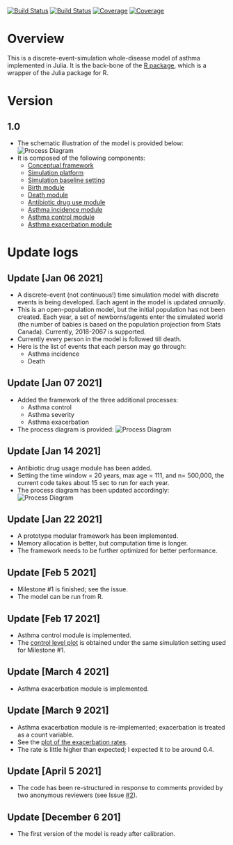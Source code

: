 [![Build Status](https://travis-ci.com/tyhlee/Asthma_Julia.jl.svg?branch=master)](https://travis-ci.com/tyhlee/Asthma_Julia.jl)
[![Build Status](https://ci.appveyor.com/api/projects/status/github/tyhlee/Asthma_Julia.jl?svg=true)](https://ci.appveyor.com/project/tyhlee/Asthma_Julia-jl)
[![Coverage](https://codecov.io/gh/tyhlee/Asthma_Julia.jl/branch/master/graph/badge.svg)](https://codecov.io/gh/tyhlee/Asthma_Julia.jl)
[![Coverage](https://coveralls.io/repos/github/tyhlee/Asthma_Julia.jl/badge.svg?branch=master)](https://coveralls.io/github/tyhlee/Asthma_Julia.jl?branch=master)

# Overview
This is a discrete-event-simulation whole-disease model of asthma implemented in Julia. It is the back-bone of the [R package](https://github.com/tyhlee/AsthmaR), which is a wrapper of the Julia package for R.

# Version

## 1.0
* The schematic illustration of the model is provided below:
![Process Diagram](figures/model/asthma_model_diagram_April05_2021.png)
* It is composed of the following components:
	* [Conceptual framework](documentation/V1/conceptual_framework.md)
	* [Simulation platform](documentation/V1/simulation_platform.md)
	* [Simulation baseline setting](documentation/V1/simulation_baseline_setting.md)
	* [Birth module](documentation/V1/birth_module.md)
	* [Death module](documentation/V1/death_module.md)
	* [Antibiotic drug use module](documentation/V1/antibiotic_drug_use_module.pdf)
	* [Asthma incidence module](documentation/V1/asthma_incidence_module.pdf)
	* [Asthma control module](documentation/V1/asthma_control_module.md)
	* [Asthma exacerbation module](documentation/V1/asthma_exacerbation_module.pdf)

# Update logs

## Update [Jan 06 2021]
* A discrete-event (not continuous!) time simulation model with discrete events is being developed. Each agent in the model is updated *annually*.
* This is an open-population model, but the initial population has not been created. Each year, a set of newborns/agents enter the simulated world (the number of babies is based on the population projection from Stats Canada). Currently, 2018-2067 is supported.
* Currently every person in the model is followed till death.
* Here is the list of events that each person may go through:
    * Asthma incidence
    * Death

## Update [Jan 07 2021]
* Added the framework of the three additional processes:
    * Asthma control
    * Asthma severity
    * Asthma exacerbation
* The process diagram is provided:
![Process Diagram](figures/model/asthma_model_diagram_Jan07.png)

## Update [Jan 14 2021]
* Antibiotic drug usage module has been added.
* Setting the time window = 20 years, max age = 111, and n= 500,000, the current code takes about 15 sec to run for each year.
* The process diagram has been updated accordingly:
![Process Diagram](figures/model/asthma_model_diagram_Jan14_20.png)

## Update [Jan 22 2021]
* A prototype modular framework has been implemented.
* Memory allocation is better, but computation time is longer.
* The framework needs to be further optimized for better performance.

## Update [Feb 5 2021]
* Milestone #1 is finished; see the issue.
* The model can be run from R.

## Update [Feb 17 2021]
* Asthma control module is implemented.
* The [control level plot](figures/Feb_17_2021/control.png) is obtained under the same simulation setting used for Milestone #1.

## Update [March 4 2021]
* Asthma exacerbation module is implemented.

## Update [March 9 2021]
* Asthma exacerbation module is re-implemented; exacerbation is treated as a count variable.
* See the [plot of the exacerbation rates](figures/March_9_2021/exacerbation_rate.png).
* The rate is little higher than expected; I expected it to be around 0.4.

## Update [April 5 2021]
* The code has been re-structured in response to comments provided by two anonymous reviewers (see Issue [#2](/../../issues/2)).

## Update [December 6 201]
* The first version of the model is ready after calibration.
